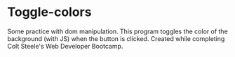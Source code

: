 # Toggle-colors
Some practice with dom manipulation. This program toggles the color of the background (with JS) when the button is clicked. Created while completing Colt Steele's Web Developer Bootcamp.

